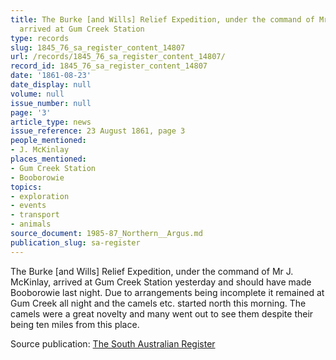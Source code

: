 ```yaml
---
title: The Burke [and Wills] Relief Expedition, under the command of Mr J. McKinlay,
  arrived at Gum Creek Station
type: records
slug: 1845_76_sa_register_content_14807
url: /records/1845_76_sa_register_content_14807/
record_id: 1845_76_sa_register_content_14807
date: '1861-08-23'
date_display: null
volume: null
issue_number: null
page: '3'
article_type: news
issue_reference: 23 August 1861, page 3
people_mentioned:
- J. McKinlay
places_mentioned:
- Gum Creek Station
- Booborowie
topics:
- exploration
- events
- transport
- animals
source_document: 1985-87_Northern__Argus.md
publication_slug: sa-register
---
```


The Burke [and Wills] Relief Expedition, under the command of Mr J. McKinlay, arrived at Gum Creek Station yesterday and should have made Booborowie last night.  Due to arrangements being incomplete it remained at Gum Creek all night and the camels etc. started north this morning.  The camels were a great novelty and many went out to see them despite their being ten miles from this place.

Source publication: [The South Australian Register](/publications/sa-register/)
